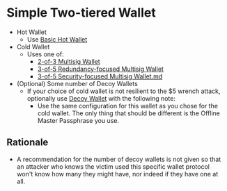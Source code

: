 # Simple Two-tiered Wallet

* Hot Wallet
  * Use [Basic Hot Wallet](../singleWalletProtocols/Basic-Hot-Wallet.md)
* Cold Wallet
  * Uses one of:
    * [2-of-3 Multisig Wallet](../singleWalletProtocols/2-of-3-Wallet.md)
    * [3-of-5 Redundancy-focused Multisig Wallet](../singleWalletProtocols/3-of-5-Redundancy-focused-Wallet.md)
    * [3-of-5 Security-focused Multisig Wallet.md](../singleWalletProtocols/3-of-5-Security-focused-Wallet.md)
* (Optional) Some number of Decoy Wallets
  * If your choice of cold wallet is not resilient to the $5 wrench attack, optionally use [Decoy Wallet](../singleWalletProtocols/Decoy-Wallet.md) with the following note:
    * Use the same configuration for this wallet as you chose for the cold wallet. The only thing that should be different is the Offline Master Passphrase you use.

## Rationale

* A recommendation for the number of decoy wallets is not given so that an attacker who knows the victim used this specific wallet protocol won't know how many they might have, nor indeed if they have one at all.